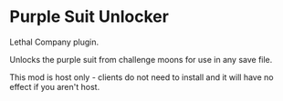# Purple Suit Unlocker
Lethal Company plugin.

Unlocks the purple suit from challenge moons for use in any save file.

This mod is host only - clients do not need to install and it will have no effect if you aren't host.